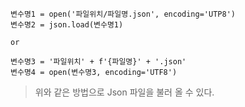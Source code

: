 ```
변수명1 = open('파일위치/파일명.json', encoding='UTP8')
변수명2 = json.load(변수명1)

or

변수명3 = '파일위치' + f'{파일명}' + '.json'
변수명4 = open(변수명3, encoding='UTF8')
```

> 위와 같은 방법으로 Json 파일을 불러 올 수 있다.